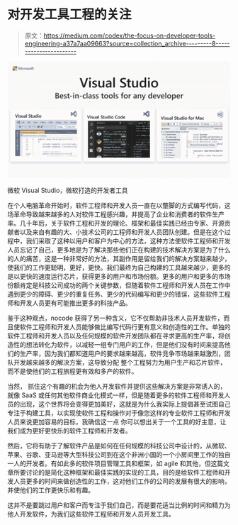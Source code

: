 # 对开发工具工程的关注

> 原文：<https://medium.com/codex/the-focus-on-developer-tools-engineering-a37a7aa09663?source=collection_archive---------8----------------------->

![](img/0e002026640c30d6d7c53a9fdd118f09.png)

微软 Visual Studio，微软打造的开发者工具

在个人电脑革命开始时，软件工程师和开发人员一直在以蹩脚的方式编写代码，这场革命导致越来越多的人对软件工程感兴趣，并提高了企业和消费者的软件生产率。几十年后，关于软件工程和开发的理论、框架和最佳实践已经由专家、开源贡献者以及来自有趣的大、小技术公司的工程师和开发人员团队创建。但是在这个过程中，我们采取了这种以用户和客户为中心的方法，这种方法使软件工程师和开发人员忘记了自己，更多地是为了解决那些他们正在构建的技术解决方案是为了什么的人的痛苦，这是一种非常好的方法，其副作用是留给我们的解决方案越来越少，使我们的工作更聪明，更好，更快。我们最终为自己构建的工具越来越少，更多的是以更快的速度运行芯片，获得更多的用户和市场份额。更多的用户和更多的市场份额肯定是科技公司成功的两个关键参数，但随着软件工程师和开发人员在工作中遇到更少的障碍、更少的重复任务、更少的代码编写和更少的错误，这些软件工程师和开发人员更有可能推出更多的科技产品。

鉴于这种观点，nocode 获得了另一种含义，它不仅帮助非技术人员开发软件，而且使软件工程师和开发人员能够做比编写代码行更有意义和创造性的工作。单独的软件工程师和开发人员以及任何规模的软件开发团队都在寻求更高的生产率，将创造性的想法转化为软件，以减轻一组专门用户的工作，但是他们没有时间来提高他们的生产率，因为我们都知道用户的要求越来越高，软件竞争市场越来越激烈，团队开发越来越多的解决方案，这导致分配 整个工程努力为用户生产和芯片软件，而不是使他们的工程旅程更有效和多产的软件。

当然， 抓住这个有趣的机会为他人开发软件并提供这些解决方案是非常诱人的，就像 SaaS 或任何其他软件商业化模式一样，但是随着更多的软件工程师和开发人员的出现，这个世界将会变得更加美好，这就是为什么我实际上提倡甚至试图自己专注于构建工具，以实现使软件工程和操作对于像您这样的专业软件工程师和开发人员来说更加容易的目标，我确信这一点 你可以想出关于一个工具的好主意，让我们成为更好更快乐的软件工程师和开发者。

然后，它将有助于了解软件产品是如何在任何规模的科技公司中设计的，从微软、苹果、谷歌、亚马逊等大型科技公司到在这个非洲小国的一个小房间里工作的独自一人的开发者。有如此多的软件项目管理工具和框架，如 agile 和其他，但这篇文章所要讨论的是简化这种框架和最佳实践的实现的工具，目的是给软件工程师和开发人员更多的时间来做创造性的工作，这对他们工作的公司的发展有很大的影响，并使他们的工作更快乐和有趣。

这并不是要跳过用户和客户而专注于我们自己，而是要花适当比例的时间和精力为他人开发软件，为我们这些软件工程师和开发人员开发工具。